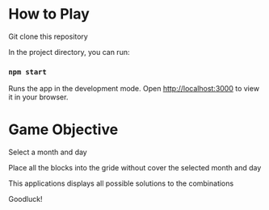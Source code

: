 # How to Play

Git clone this repository

In the project directory, you can run:

### `npm start`

Runs the app in the development mode.
Open [http://localhost:3000](http://localhost:3000) to view it in your browser.

# Game Objective

Select a month and day

Place all the blocks into the gride without cover the selected month and day

This applications displays all possible solutions to the combinations

Goodluck!
